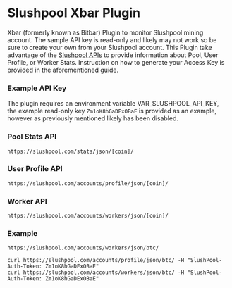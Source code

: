 # Slushpool Xbar Plugin
Xbar (formerly known as Bitbar) Plugin to monitor Slushpool mining account. The sample API key is read-only and likely may not work so be sure to create your own from your Slushpool account. This Plugin take advantage of the [Slushpool APIs](https://help.slushpool.com/en/support/solutions/articles/77000433512-api-configuration-guide) to provide information about Pool, User Profile, or Worker Stats. Instruction on how to generate your Access Key is provided in the aforementioned guide.

### Example API Key
The plugin requires an environment variable VAR_SLUSHPOOL_API_KEY, the example read-only key `Zm1oK8hGaDExOBaE` is provided as an example, however as previously mentioned likely has been disabled.

### Pool Stats API
`https://slushpool.com/stats/json/[coin]/`

### User Profile API
`https://slushpool.com/accounts/profile/json/[coin]/`

### Worker API
`https://slushpool.com/accounts/workers/json/[coin]/`

### Example
`https://slushpool.com/accounts/workers/json/btc/`

```
curl https://slushpool.com/accounts/profile/json/btc/ -H "SlushPool-Auth-Token: Zm1oK8hGaDExOBaE"
curl https://slushpool.com/accounts/workers/json/btc/ -H "SlushPool-Auth-Token: Zm1oK8hGaDExOBaE"

```


